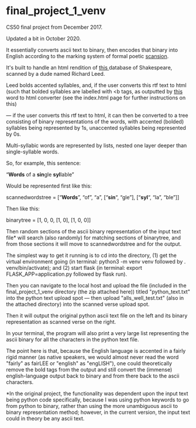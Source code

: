 # final_project_1_venv
CS50 final project from December 2017.

Updated a bit in October 2020.

It essentially converts ascii text to binary, then encodes that binary into English according to the marking system of formal poetic <a href=https://en.wikipedia.org/wiki/Scansion>scansion</a>. 

It's built to handle an html rendition of <a href=http://www.shakespearescanned.com/> this </a> database of Shakespeare, scanned by a dude named Richard Leed. 

Leed bolds accented syllables, and, if the user converts this rtf text to html (such that bolded syllables are labelled with <b</b> tags, as outputted by <a href=https://www.textfixer.com/html/convert-word-to-html.php>this</a> word to html converter (see the index.html page for further instructions on this)

— if the user converts this rtf text to html, it can then be converted to a tree consisting of binary representations of the words, with accented (bolded) syllables being represented by 1s, unaccented syllables being represented by 0s.

Multi-syllabic words are represented by lists, nested one layer deeper than single-syllable words.

So, for example, this sentence:

“<b>Words</b> of a <b>sin</b>gle <b>syl</b>lable”

Would be represented first like this:

scannedwordstree = [“<b>Words</b>”, “of”, “a”, [“<b>sin</b>“, “gle”], [“<b>syl</b>“, “la”, “ble”]]

Then like this:

binarytree = [1, 0, 0, [1, 0], [1, 0, 0]]

Then random sections of the ascii binary representation of the input text file* will search (also randomly) for matching sections of binarytree, and from those sections it will move to scannedwordstree and for the output.

The simplest way to get it running is to cd into the directory, (1) get the virtual environment going (in terminal: python3 -m venv venv followed by . venv/bin/activate); and (2) start flask (in terminal: export FLASK_APP=application.py followed by flask run).

Then you can navigate to the local host and upload the file (included in the final_project_1_venv directory (the zip attached here)) titled "python_text.txt" into the python text upload spot — then upload "alls_well_test.txt" (also in the attached directory) into the scanned verse upload spot.

Then it will output the original python ascii text file on the left and its binary representation as scanned verse on the right.

In your terminal, the program will also print a very large list representing the ascii binary for all the characters in the python text file.

The point here is that, because the English language is accented in a fairly rigid manner (as native speakers, we would almost never read the word "fairly" as fairLEE or "english" as "engLISH"), one could theoretically remove the bold tags from the output and still convert the (immense) english-language output back to binary and from there back to the ascii characters.


*In the original project, the functionality was dependent upon the input text being python code specifically, because I was using python keywords to go from python to binary, rather than using the more unambiguous ascii to binary representation method; however, in the current version, the input text could in theory be any ascii text.
